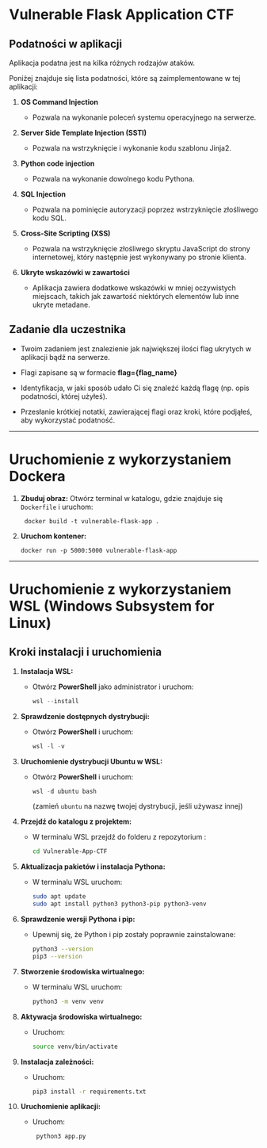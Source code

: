 # Vulnerable Flask Application CTF

## Podatności w aplikacji
Aplikacja podatna jest na kilka różnych rodzajów ataków.

Poniżej znajduje się lista podatności, które są zaimplementowane w tej aplikacji:

1.  **OS Command Injection**
    *   Pozwala na wykonanie poleceń systemu operacyjnego na serwerze.

2.  **Server Side Template Injection (SSTI)**
    *   Pozwala na wstrzyknięcie i wykonanie kodu szablonu Jinja2.

3.  **Python code injection**
    *    Pozwala na wykonanie dowolnego kodu Pythona.

4.  **SQL Injection**
    *    Pozwala na pominięcie autoryzacji poprzez wstrzyknięcie złośliwego kodu SQL.

5.  **Cross-Site Scripting (XSS)**
    *    Pozwala na wstrzyknięcie złośliwego skryptu JavaScript do strony internetowej, który następnie jest wykonywany po stronie klienta.
6.  **Ukryte wskazówki w zawartości**   
    *   Aplikacja zawiera dodatkowe wskazówki w mniej oczywistych miejscach, takich jak zawartość niektórych elementów lub inne ukryte metadane.

## Zadanie dla uczestnika

- Twoim zadaniem jest znalezienie jak największej ilości flag ukrytych w aplikacji bądź na serwerze.

- Flagi zapisane są w formacie **flag={flag_name}**

- Identyfikacja, w jaki sposób udało Ci się znaleźć każdą flagę (np. opis podatności, której użyłeś).

- Przesłanie krótkiej notatki, zawierającej flagi oraz kroki, które podjąłeś, aby wykorzystać podatność.


---
# Uruchomienie z wykorzystaniem Dockera
1. **Zbuduj obraz:** Otwórz terminal w katalogu, gdzie znajduje się `Dockerfile` i uruchom:
   
        
        docker build -t vulnerable-flask-app .
        
2.  **Uruchom kontener:**

        
        docker run -p 5000:5000 vulnerable-flask-app
        
---

# Uruchomienie z wykorzystaniem WSL (Windows Subsystem for Linux)

## Kroki instalacji i uruchomienia

1.  **Instalacja WSL:**

    *   Otwórz **PowerShell** jako administrator i uruchom:
        ```powershell
        wsl --install
        ```

2.  **Sprawdzenie dostępnych dystrybucji:**

    *   Otwórz **PowerShell** i uruchom:
        ```powershell
        wsl -l -v
        ```
        
3.  **Uruchomienie dystrybucji Ubuntu w WSL:**

    *   Otwórz **PowerShell** i uruchom:
        ```powershell
        wsl -d ubuntu bash
        ```
        (zamień `ubuntu` na nazwę twojej dystrybucji, jeśli używasz innej)

4. **Przejdź do katalogu z projektem:**
   *   W terminalu WSL przejdź do folderu z repozytorium :
        ```bash
        cd Vulnerable-App-CTF
        ```

5.  **Aktualizacja pakietów i instalacja Pythona:**

    *   W terminalu WSL uruchom:
        ```bash
        sudo apt update
        sudo apt install python3 python3-pip python3-venv
        ```

6.  **Sprawdzenie wersji Pythona i pip:**

    *   Upewnij się, że Python i pip zostały poprawnie zainstalowane:
        ```bash
        python3 --version
        pip3 --version
        ```

7. **Stworzenie środowiska wirtualnego:**
    *   W terminalu WSL uruchom:
         ```bash
         python3 -m venv venv
         ```
8. **Aktywacja środowiska wirtualnego:**
    *   Uruchom:
        ```bash
        source venv/bin/activate
        ```

9.  **Instalacja zależności:**

    *   Uruchom:
        ```bash
        pip3 install -r requirements.txt
        ```

10. **Uruchomienie aplikacji:**
     *  Uruchom:
        ```bash
         python3 app.py
        ```
